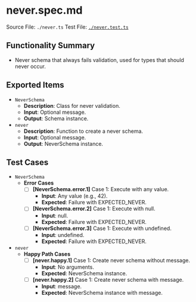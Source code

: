 # never.spec.md

Source File: `./never.ts`
Test File: [`./never.test.ts`](./never.test.ts)

## Functionality Summary
- Never schema that always fails validation, used for types that should never occur.

## Exported Items
- `NeverSchema`
    - **Description**: Class for never validation.
    - **Input**: Optional message.
    - **Output**: Schema instance.
- `never`
    - **Description**: Function to create a never schema.
    - **Input**: Optional message.
    - **Output**: NeverSchema instance.

## Test Cases
- `NeverSchema`
    - **Error Cases**
        - [ ] **[NeverSchema.error.1]** Case 1: Execute with any value.
            - **Input**: Any value (e.g., 42).
            - **Expected**: Failure with EXPECTED_NEVER.
        - [ ] **[NeverSchema.error.2]** Case 1: Execute with null.
            - **Input**: null.
            - **Expected**: Failure with EXPECTED_NEVER.
        - [ ] **[NeverSchema.error.3]** Case 1: Execute with undefined.
            - **Input**: undefined.
            - **Expected**: Failure with EXPECTED_NEVER.
- `never`
    - **Happy Path Cases**
        - [ ] **[never.happy.1]** Case 1: Create never schema without message.
            - **Input**: No arguments.
            - **Expected**: NeverSchema instance.
        - [ ] **[never.happy.2]** Case 1: Create never schema with message.
            - **Input**: message.
            - **Expected**: NeverSchema instance with message.
